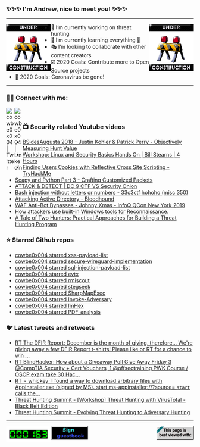### ✨✨✨ I'm Andrew, nice to meet you! ✨✨✨

---
<img align="left" width="120px" src="https://raw.githubusercontent.com/cowbe0x004/cowbe0x004/master/images/image004.gif" />
<img align="right" width="120px" src="https://raw.githubusercontent.com/cowbe0x004/cowbe0x004/master/images/image004.gif" />

- 📖 I’m currently working on threat hunting
- 📘 I’m currently learning everything 🤣
- 🎭 I’m looking to collaborate with other content creators
- ☑️ 2020 Goals: Contribute more to Open Source projects
- 🦠 2020 Goals: Coronavirus be gone!

---

### 🤝🏽 Connect with me:
[<img align="left" alt="cowbe0x004 | Twitter" width="22px" src="https://cdn.jsdelivr.net/npm/simple-icons@v3/icons/twitter.svg" />][twitter]
[<img align="left" alt="cowbe0x004 | LinkedIn" width="22px" src="https://cdn.jsdelivr.net/npm/simple-icons@v3/icons/linkedin.svg" />][linkedin]

<!--
[<img align="left" alt="cowbe0x004.com" width="22px" src="https://raw.githubusercontent.com/iconic/open-iconic/master/svg/globe.svg" />][website]
[<img align="left" alt="cowbe0x004 | YouTube" width="22px" src="https://cdn.jsdelivr.net/npm/simple-icons@v3/icons/youtube.svg" />][youtube]
[<img align="left" alt="cowbe0x004 | Instagram" width="22px" src="https://cdn.jsdelivr.net/npm/simple-icons@v3/icons/instagram.svg" />][instagram]
-->

<br />

### 📺 Security related Youtube videos
<!-- YOUTUBE:START -->
- [BSidesAugusta 2018 - Justin Kohler & Patrick Perry - Objectively Measuring Hunt Value](https://www.youtube.com/watch?v=23v_LCObNbs)
- [Workshop: Linux and Security Basics Hands On | Bill Stearns | 4 Hours](https://www.youtube.com/watch?v=35HCzGxGK94)
- [Finding Users Cookies with Reflective Cross Site Scripting - TryHackMe](https://www.youtube.com/watch?v=0X-9iigwyro)
- [Scapy and Python Part 3 - Crafting Customized Packets](https://www.youtube.com/watch?v=0xcr_UH4sNU)
- [ATTACK & DETECT | DC 9 CTF VS Security Onion](https://www.youtube.com/watch?v=ik-U8imhWAQ)
- [Bash injection without letters or numbers - 33c3ctf hohoho (misc 350)](https://www.youtube.com/watch?v=6D1LnMj0Yt0)
- [Attacking Active Directory - Bloodhound](https://www.youtube.com/watch?v=aJqjH3MsbLM)
- [WAF Anti-Bot Bypasses - Johnny Xmas - InfoQ QCon New York 2019](https://www.youtube.com/watch?v=nKJmgE-dYds)
- [How attackers use built-in Windows tools for Reconnaissance.](https://www.youtube.com/watch?v=lBVfgWNyjho)
- [A Tale of Two Hunters: Practical Approaches for Building a Threat Hunting Program](https://www.youtube.com/watch?v=BKowtsZM5Wk)
<!-- YOUTUBE:END -->

### ⭐ Starred Github repos
<!-- GITHUB_STAR:START -->
- [cowbe0x004 starred xss-payload-list](https://github.com/payloadbox/xss-payload-list)
- [cowbe0x004 starred secure-wireguard-implementation](https://github.com/BetterWayElectronics/secure-wireguard-implementation)
- [cowbe0x004 starred sql-injection-payload-list](https://github.com/payloadbox/sql-injection-payload-list)
- [cowbe0x004 starred evtx](https://github.com/Velocidex/evtx)
- [cowbe0x004 starred rmiscout](https://github.com/BishopFox/rmiscout)
- [cowbe0x004 starred stegseek](https://github.com/RickdeJager/stegseek)
- [cowbe0x004 starred SharpMapExec](https://github.com/cube0x0/SharpMapExec)
- [cowbe0x004 starred Invoke-Adversary](https://github.com/CyberMonitor/Invoke-Adversary)
- [cowbe0x004 starred ImHex](https://github.com/WerWolv/ImHex)
- [cowbe0x004 starred PDF_analysis](https://github.com/zbetcheckin/PDF_analysis)
<!-- GITHUB_STAR:END -->

### 🐦 Latest tweets and retweets
<!-- TWEETS:START -->
- [RT The DFIR Report: December is the month of giving, therefore... We're giving away a few DFIR Report t-shirts! Please like or RT for a chance to win ...](https://twitter.com/TheDFIRReport/status/1334912611180285953)
- [RT BlindHacker: How about a Giveaway Poll Give Away Friday 3 @CompTIA Security + Cert Vouchers,  1 @offsectraining PWK Course / OSCP exam take  30 Hac...](https://twitter.com/TheBlindHacker/status/1334171448022339584)
- [RT ¬ whickey: I found a way to download arbitrary files with AppInstaller.exe (signed by MS). start ms-appinstaller://?source=<url> `start` calls the...](https://twitter.com/notwhickey/status/1333900137232523264)
- [Threat Hunting Summit - [Workshop] Threat Hunting with VirusTotal - Black Belt Edition](https://twitter.com/cowbe0x004/status/1329101788662915080)
- [Threat Hunting Summit - Evolving Threat Hunting to Adversary Hunting](https://twitter.com/cowbe0x004/status/1329101751740477443)
<!-- TWEETS:END -->

---

[<img align="left" width="120px" src="https://raw.githubusercontent.com/cowbe0x004/cowbe0x004/master/images/visitors.gif" />][visitor]
[<img align="left" alt="Sign My Guestbook" width="100px" src="https://raw.githubusercontent.com/cowbe0x004/cowbe0x004/master/images/sign_guest_book.gif" />][guestbook]
[<img align="right" width="100px" src="https://raw.githubusercontent.com/cowbe0x004/cowbe0x004/master/images/netscape.gif" />][netscape]


[website]: https://cowbe0x004.com
[twitter]: https://twitter.com/cowbe0x004
[youtube]: https://youtube.com/
[instagram]: https://instagram.com/
[linkedin]: https://www.linkedin.com/in/anhuang/
[guestbook]: https://github.com/cowbe0x004/cowbe0x004/issues
[netscape]: https://github.com/cowbe0x004/cowbe0x004
[visitor]: https://github.com/cowbe0x004/cowbe0x004
